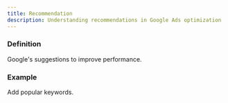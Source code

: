 ```yaml
---
title: Recommendation
description: Understanding recommendations in Google Ads optimization
---
```


### Definition
Google's suggestions to improve performance.

### Example
Add popular keywords.